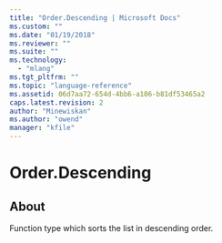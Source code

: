 ```yaml
---
title: "Order.Descending | Microsoft Docs"
ms.custom: ""
ms.date: "01/19/2018"
ms.reviewer: ""
ms.suite: ""
ms.technology: 
  - "mlang"
ms.tgt_pltfrm: ""
ms.topic: "language-reference"
ms.assetid: 06d7aa72-654d-4bb6-a106-b81df53465a2
caps.latest.revision: 2
author: "Minewiskan"
ms.author: "owend"
manager: "kfile"
---
```

# Order.Descending
## About
Function type which sorts the list in descending order.

